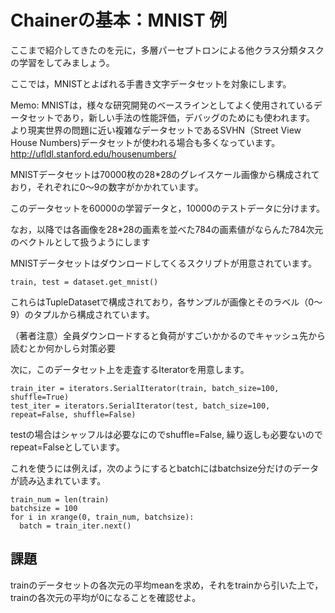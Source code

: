 # Chainerの基本：MNIST 例

ここまで紹介してきたのを元に，多層パーセプトロンによる他クラス分類タスクの学習をしてみましょう。

ここでは，MNISTとよばれる手書き文字データセットを対象にします。

Memo:
MNISTは，様々な研究開発のベースラインとしてよく使用されているデータセットであり，新しい手法の性能評価，デバッグのためにも使われます。
より現実世界の問題に近い複雑なデータセットであるSVHN（Street View House Numbers)データセットが使われる場合も多くなっています。
http://ufldl.stanford.edu/housenumbers/

MNISTデータセットは70000枚の28*28のグレイスケール画像から構成されており，それぞれに0〜9の数字がかかれています。

このデータセットを60000の学習データと，10000のテストデータに分けます。

なお，以降では各画像を28*28の画素を並べた784の画素値がならんた784次元のベクトルとして扱うようにします

MNISTデータセットはダウンロードしてくるスクリプトが用意されています。

```
train, test = dataset.get_mnist()
```

これらはTupleDatasetで構成されており，各サンプルが画像とそのラベル（0〜9）のタプルから構成されています。

（著者注意）全員ダウンロードすると負荷がすごいかかるのでキャッシュ先から読むとか何かしら対策必要


次に，このデータセット上を走査するIteratorを用意します。

```
train_iter = iterators.SerialIterator(train, batch_size=100, shuffle=True)
test_iter = iterators.SerialIterator(test, batch_size=100, repeat=False, shuffle=False)
```

testの場合はシャッフルは必要なにのでshuffle=False, 繰り返しも必要ないのでrepeat=Falseとしています。

これを使うには例えば，次のようにするとbatchにはbatchsize分だけのデータが読み込まれています。

```
train_num = len(train)
batchsize = 100
for i in xrange(0, train_num, batchsize):
  batch = train_iter.next()
```


## 課題

trainのデータセットの各次元の平均meanを求め，それをtrainから引いた上で，trainの各次元の平均が0になることを確認せよ。
